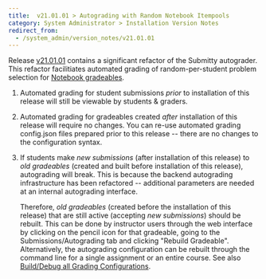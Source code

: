 ```yaml
---
title:  v21.01.01 > Autograding with Random Notebook Itempools
category: System Administrator > Installation Version Notes
redirect_from:
  - /system_admin/version_notes/v21.01.01
---
```



Release [v21.01.01](https://github.com/Submitty/Submitty/releases/v21.01.01)
contains a significant refactor of the Submitty
autograder.  This refactor facilitiates automated grading of
random-per-student problem selection for
[Notebook gradeables](/instructor/assignment_configuration/notebook).


1. Automated grading for student submissions *prior* to installation
   of this release will still be viewable by students & graders.


2. Automated grading for gradeables created *after* installation of
   this release will require no changes.  You can re-use automated
   grading config.json files prepared prior to this release -- there
   are no changes to the configuration syntax.


3. If students make *new submissions* (after installation of this
   release) to *old gradeables* (created and built before installation
   of this release), autograding will break.  This is because the
   backend autograding infrastructure has been refactored -- additional
   parameters are needed at an internal autograding interface.

   Therefore, *old gradeables* (created before the installation of
   this release) that are still active (accepting *new submissions*)
   should be rebuilt.  This can be done by instructor users through
   the web interface by clicking on the pencil icon for that
   gradeable, going to the Submissions/Autograding tab and clicking
   "Rebuild Gradeable".  Alternatively, the autograding configuration
   can be rebuilt through the command line for a single assignment or
   an entire course.  See also
   [Build/Debug all Grading Configurations](/instructor/assignment_preparation/index#builddebug-all-grading-configurations).

